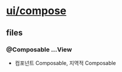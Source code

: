 # [ui/compose](../../readme.md)

## files

### @Composable ...View

- 컴포넌트 Composable, 지역적 Composable
